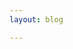 ```yaml
---
layout: blog

---
```


<script setup>
import { data } from './stream.data'

</script>

<div class="flex overflow-hidden">
  <Outline v-for="item in data" v-bind="item" category="stream"/>
</div>


